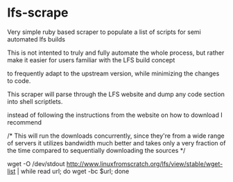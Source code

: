 lfs-scrape
==========

Very simple ruby based scraper to populate a list of scripts for semi automated lfs builds

This is not intented to truly and fully automate the whole process, but rather make it easier for users familiar with the LFS build concept

to frequently adapt to the upstream version, while minimizing the changes to code.

This scraper will parse through the LFS website and dump any code section into shell scriptlets.

instead of following the instructions from the website on how to download I recommend

/*
  This will run the downloads concurrently, since they're from a wide range of servers
  it utilizes bandwidth much better and takes only a very fraction of the time compared
  to sequentially downloading the sources 
*/

wget -O /dev/stdout http://www.linuxfromscratch.org/lfs/view/stable/wget-list | while read url; do   wget -bc $url; done

